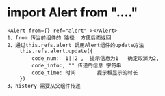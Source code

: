  # import Alert from "...."
	<Alert from={} ref="alert" ></Alert>
	1、from 传当前组件的 路径  方便后面返回
	2、通过this.refs.alert 调用Alert组件的update方法
		this.refs.alert.update({
			code_num:  1||2 ,  提示信息为1   确定取消为2,
			code_info:, "" 传递的信息 字符串
			code_time: 时间       提示框显示的时长
		})
	3、history 需要从父组件传递